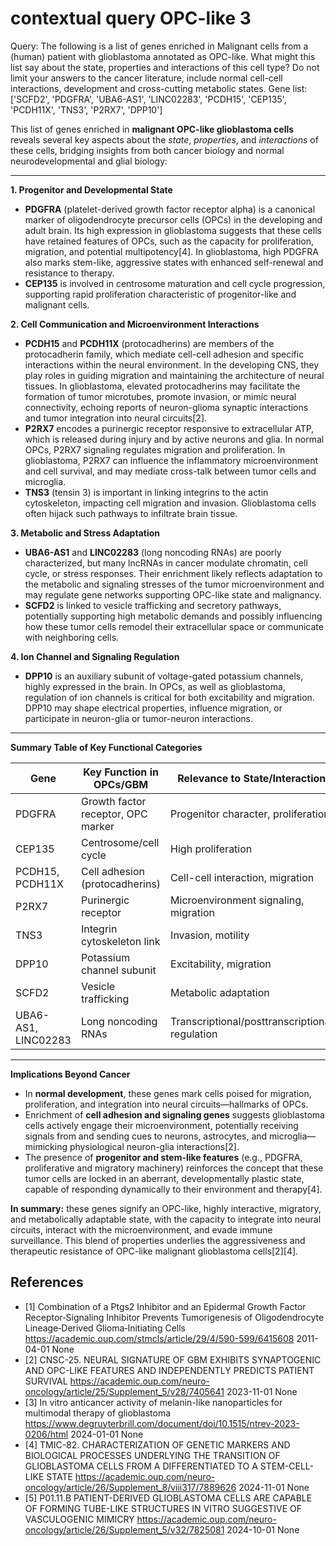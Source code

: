 # contextual query OPC-like 3

Query: The following is a list of genes enriched in Malignant cells from a (human) patient with glioblastoma  annotated as OPC-like.  What might this list say about the state, properties and interactions of this cell type?  Do not limit your answers to the cancer literature,  include normal cell-cell interactions, development and cross-cutting metabolic states.  Gene list: ['SCFD2', 'PDGFRA', 'UBA6-AS1', 'LINC02283', 'PCDH15', 'CEP135', 'PCDH11X', 'TNS3', 'P2RX7', 'DPP10']

This list of genes enriched in **malignant OPC-like glioblastoma cells** reveals several key aspects about the *state*, *properties*, and *interactions* of these cells, bridging insights from both cancer biology and normal neurodevelopmental and glial biology:

---

**1. Progenitor and Developmental State**

- **PDGFRA** (platelet-derived growth factor receptor alpha) is a canonical marker of oligodendrocyte precursor cells (OPCs) in the developing and adult brain. Its high expression in glioblastoma suggests that these cells have retained features of OPCs, such as the capacity for proliferation, migration, and potential multipotency[4]. In glioblastoma, high PDGFRA also marks stem-like, aggressive states with enhanced self-renewal and resistance to therapy.
- **CEP135** is involved in centrosome maturation and cell cycle progression, supporting rapid proliferation characteristic of progenitor-like and malignant cells.

**2. Cell Communication and Microenvironment Interactions**

- **PCDH15** and **PCDH11X** (protocadherins) are members of the protocadherin family, which mediate cell-cell adhesion and specific interactions within the neural environment. In the developing CNS, they play roles in guiding migration and maintaining the architecture of neural tissues. In glioblastoma, elevated protocadherins may facilitate the formation of tumor microtubes, promote invasion, or mimic neural connectivity, echoing reports of neuron-glioma synaptic interactions and tumor integration into neural circuits[2].
- **P2RX7** encodes a purinergic receptor responsive to extracellular ATP, which is released during injury and by active neurons and glia. In normal OPCs, P2RX7 signaling regulates migration and proliferation. In glioblastoma, P2RX7 can influence the inflammatory microenvironment and cell survival, and may mediate cross-talk between tumor cells and microglia.
- **TNS3** (tensin 3) is important in linking integrins to the actin cytoskeleton, impacting cell migration and invasion. Glioblastoma cells often hijack such pathways to infiltrate brain tissue.

**3. Metabolic and Stress Adaptation**

- **UBA6-AS1** and **LINC02283** (long noncoding RNAs) are poorly characterized, but many lncRNAs in cancer modulate chromatin, cell cycle, or stress responses. Their enrichment likely reflects adaptation to the metabolic and signaling stresses of the tumor microenvironment and may regulate gene networks supporting OPC-like state and malignancy.
- **SCFD2** is linked to vesicle trafficking and secretory pathways, potentially supporting high metabolic demands and possibly influencing how these tumor cells remodel their extracellular space or communicate with neighboring cells.

**4. Ion Channel and Signaling Regulation**

- **DPP10** is an auxiliary subunit of voltage-gated potassium channels, highly expressed in the brain. In OPCs, as well as glioblastoma, regulation of ion channels is critical for both excitability and migration. DPP10 may shape electrical properties, influence migration, or participate in neuron-glia or tumor-neuron interactions.

---

**Summary Table of Key Functional Categories**

| Gene         | Key Function in OPCs/GBM            | Relevance to State/Interaction      |
|--------------|-------------------------------------|-------------------------------------|
| PDGFRA       | Growth factor receptor, OPC marker   | Progenitor character, proliferation |
| CEP135       | Centrosome/cell cycle               | High proliferation                  |
| PCDH15, PCDH11X | Cell adhesion (protocadherins)   | Cell-cell interaction, migration    |
| P2RX7        | Purinergic receptor                 | Microenvironment signaling, migration|
| TNS3         | Integrin cytoskeleton link          | Invasion, motility                  |
| DPP10        | Potassium channel subunit           | Excitability, migration             |
| SCFD2        | Vesicle trafficking                 | Metabolic adaptation                |
| UBA6-AS1, LINC02283 | Long noncoding RNAs          | Transcriptional/posttranscriptional regulation |

---

**Implications Beyond Cancer**

- In **normal development**, these genes mark cells poised for migration, proliferation, and integration into neural circuits—hallmarks of OPCs.
- Enrichment of **cell adhesion and signaling genes** suggests glioblastoma cells actively engage their microenvironment, potentially receiving signals from and sending cues to neurons, astrocytes, and microglia—mimicking physiological neuron-glia interactions[2].
- The presence of **progenitor and stem-like features** (e.g., PDGFRA, proliferative and migratory machinery) reinforces the concept that these tumor cells are locked in an aberrant, developmentally plastic state, capable of responding dynamically to their environment and therapy[4].

**In summary:** these genes signify an OPC-like, highly interactive, migratory, and metabolically adaptable state, with the capacity to integrate into neural circuits, interact with the microenvironment, and evade immune surveillance. This blend of properties underlies the aggressiveness and therapeutic resistance of OPC-like malignant glioblastoma cells[2][4].



## References

- [1] Combination of a Ptgs2 Inhibitor and an Epidermal Growth Factor Receptor‐Signaling Inhibitor Prevents Tumorigenesis of Oligodendrocyte Lineage‐Derived Glioma‐Initiating Cells https://academic.oup.com/stmcls/article/29/4/590-599/6415608 2011-04-01 None
- [2] CNSC-25. NEURAL SIGNATURE OF GBM EXHIBITS SYNAPTOGENIC AND OPC-LIKE FEATURES AND INDEPENDENTLY PREDICTS PATIENT SURVIVAL https://academic.oup.com/neuro-oncology/article/25/Supplement_5/v28/7405641 2023-11-01 None
- [3] In vitro anticancer activity of melanin-like nanoparticles for multimodal therapy of glioblastoma https://www.degruyterbrill.com/document/doi/10.1515/ntrev-2023-0206/html 2024-01-01 None
- [4] TMIC-82. CHARACTERIZATION OF GENETIC MARKERS AND BIOLOGICAL PROCESSES UNDERLYING THE TRANSITION OF GLIOBLASTOMA CELLS FROM A DIFFERENTIATED TO A STEM-CELL-LIKE STATE https://academic.oup.com/neuro-oncology/article/26/Supplement_8/viii317/7889626 2024-11-01 None
- [5] P01.11.B PATIENT-DERIVED GLIOBLASTOMA CELLS ARE CAPABLE OF FORMING TUBE-LIKE STRUCTURES IN VITRO SUGGESTIVE OF VASCULOGENIC MIMICRY https://academic.oup.com/neuro-oncology/article/26/Supplement_5/v32/7825081 2024-10-01 None